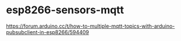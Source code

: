 # esp8266-sensors-mqtt



https://forum.arduino.cc/t/how-to-multiple-mqtt-topics-with-arduino-pubsubclient-in-esp8266/594409
